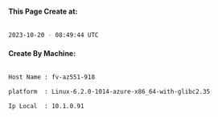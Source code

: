 
   
#### This Page Create at:

```bash

2023-10-20 - 08:49:44 UTC

```

#### Create By Machine:

```bash

Host Name : fv-az551-918

platform  : Linux-6.2.0-1014-azure-x86_64-with-glibc2.35

Ip Local  : 10.1.0.91

```

